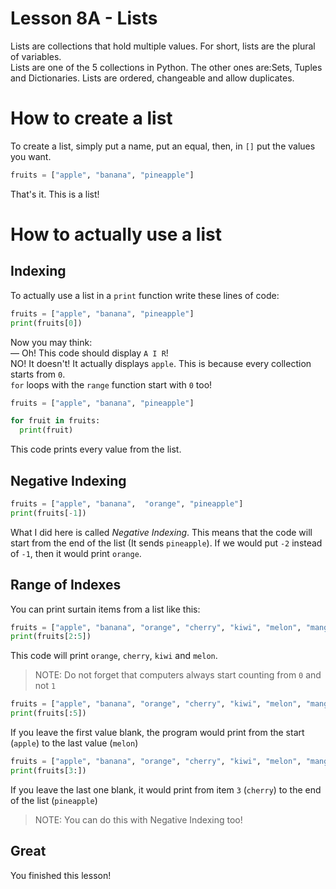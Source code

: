 # Lesson 8A - Lists
Lists are collections that hold multiple values. For short, lists are the plural of variables.  
Lists are one of the 5 collections in Python. The other ones are:Sets, Tuples and Dictionaries.
Lists are ordered, changeable and allow duplicates.

# How to create a list

To create a list, simply put a name, put an equal, then, in `[]` put the values you want.
```py
fruits = ["apple", "banana", "pineapple"]
```
That's it. This is a list!

# How to actually use a list
## Indexing
To actually use a list in a `print` function write these lines of code:
```py
fruits = ["apple", "banana", "pineapple"]
print(fruits[0])
```
Now you may think:  
— Oh! This code should display `A I R`!  
NO! It doesn't! It actually displays `apple`. This is because every collection starts from `0`.  
`for` loops with the `range` function start with `0` too!
```py
fruits = ["apple", "banana", "pineapple"]

for fruit in fruits:
  print(fruit)
```
This code prints every value from the list.

## Negative Indexing
```py
fruits = ["apple", "banana",  "orange", "pineapple"]
print(fruits[-1])
```
What I did here is called *Negative Indexing*. This means that the code will start from the end of the list (It sends `pineapple`). If we would put `-2` instead of `-1`, then it would print `orange`.

## Range of Indexes
You can print surtain items from a list like this:
```py
fruits = ["apple", "banana", "orange", "cherry", "kiwi", "melon", "mango", "pineapple"]
print(fruits[2:5])
```
This code will print `orange`, `cherry`, `kiwi` and `melon`.

> NOTE: Do not forget that computers always start counting from `0` and not `1`  

```py
fruits = ["apple", "banana", "orange", "cherry", "kiwi", "melon", "mango", "pineapple"]
print(fruits[:5])
```
If you leave the first value blank, the program would print from the start (`apple`) to the last value (`melon`)

```py
fruits = ["apple", "banana", "orange", "cherry", "kiwi", "melon", "mango", "pineapple"]
print(fruits[3:])
```
If you leave the last one blank, it would print from item `3` (`cherry`) to the end of the list (`pineapple`)

> NOTE: You can do this with Negative Indexing too!

## Great
You finished this lesson!


